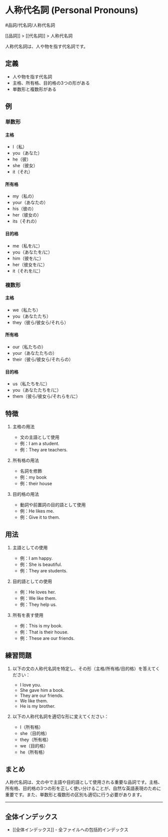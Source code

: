 ﻿# 人称代名詞 (Personal Pronouns)

#品詞/代名詞/人称代名詞

[[品詞]] > [[代名詞]] > 人称代名詞

人称代名詞は、人や物を指す代名詞です。

## 定義
- 人や物を指す代名詞
- 主格、所有格、目的格の3つの形がある
- 単数形と複数形がある

## 例
### 単数形
#### 主格
- I（私）
- you（あなた）
- he（彼）
- she（彼女）
- it（それ）

#### 所有格
- my（私の）
- your（あなたの）
- his（彼の）
- her（彼女の）
- its（それの）

#### 目的格
- me（私を/に）
- you（あなたを/に）
- him（彼を/に）
- her（彼女を/に）
- it（それを/に）

### 複数形
#### 主格
- we（私たち）
- you（あなたたち）
- they（彼ら/彼女ら/それら）

#### 所有格
- our（私たちの）
- your（あなたたちの）
- their（彼ら/彼女ら/それらの）

#### 目的格
- us（私たちを/に）
- you（あなたたちを/に）
- them（彼ら/彼女ら/それらを/に）

## 特徴
1. 主格の用法
   - 文の主語として使用
   - 例：I am a student.
   - 例：They are teachers.

2. 所有格の用法
   - 名詞を修飾
   - 例：my book
   - 例：their house

3. 目的格の用法
   - 動詞や前置詞の目的語として使用
   - 例：He likes me.
   - 例：Give it to them.

## 用法
1. 主語としての使用
   - 例：I am happy.
   - 例：She is beautiful.
   - 例：They are students.

2. 目的語としての使用
   - 例：He loves her.
   - 例：We like them.
   - 例：They help us.

3. 所有を表す使用
   - 例：This is my book.
   - 例：That is their house.
   - 例：These are our friends.

## 練習問題
1. 以下の文の人称代名詞を特定し、その形（主格/所有格/目的格）を答えてください：
   - I love you.
   - She gave him a book.
   - They are our friends.
   - We like them.
   - He is my brother.

2. 以下の人称代名詞を適切な形に変えてください：
   - I（所有格）
   - she（目的格）
   - they（所有格）
   - we（目的格）
   - he（所有格）

## まとめ
人称代名詞は、文の中で主語や目的語として使用される重要な品詞です。主格、所有格、目的格の3つの形を正しく使い分けることが、自然な英語表現のために重要です。また、単数形と複数形の区別も適切に行う必要があります。

---

## 全体インデックス
- [[全体インデックス]] - 全ファイルへの包括的インデックス 